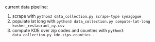current data pipeline:

 1. scrape with `python3 data_collection.py scrape-type synagogue`
 2. populate lat long with `python3 data_collection.py compute-lat-long kosher_restaurant_ny.csv`
 3. compute KDE over zip codes and counties with `python3 data_collection.py kde-zips-counties .`